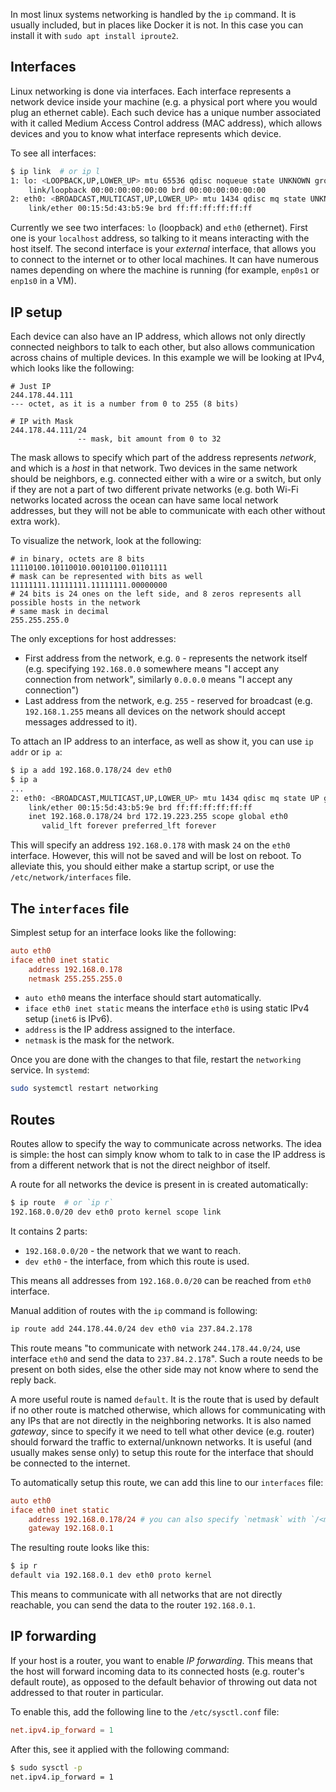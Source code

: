 In most linux systems networking is handled by the `ip` command. It is usually included, but in
places like Docker it is not. In this case you can install it with `sudo apt install iproute2`.

## Interfaces

Linux networking is done via interfaces. Each interface represents a network device inside your
machine (e.g. a physical port where you would plug an ethernet cable). Each such device has a unique
number associated with it called Medium Access Control address (MAC address), which allows devices
and you to know what interface represents which device.

To see all interfaces:

```bash
$ ip link  # or ip l
1: lo: <LOOPBACK,UP,LOWER_UP> mtu 65536 qdisc noqueue state UNKNOWN group default qlen 1000
    link/loopback 00:00:00:00:00:00 brd 00:00:00:00:00:00
2: eth0: <BROADCAST,MULTICAST,UP,LOWER_UP> mtu 1434 qdisc mq state UNKNOWN group default qlen 1000
    link/ether 00:15:5d:43:b5:9e brd ff:ff:ff:ff:ff:ff
```

Currently we see two interfaces: `lo` (loopback) and `eth0` (ethernet). First one is your
`localhost` address, so talking to it means interacting with the host itself. The second interface
is your *external* interface, that allows you to connect to the internet or to other local machines.
It can have numerous names depending on where the machine is running (for example, `enp0s1` or
`enp1s0` in a VM).

## IP setup

Each device can also have an IP address, which allows not only directly connected neighbors to talk
to each other, but also allows communication across chains of multiple devices. In this example we
will be looking at IPv4, which looks like the following:

```plain
# Just IP
244.178.44.111
--- octet, as it is a number from 0 to 255 (8 bits)

# IP with Mask
244.178.44.111/24
               -- mask, bit amount from 0 to 32
```

The mask allows to specify which part of the address represents *network*, and which is a *host* in
that network. Two devices in the same network should be neighbors, e.g. connected either with a wire
or a switch, but only if they are not a part of two different private networks (e.g. both Wi-Fi
networks located across the ocean can have same local network addresses, but they will not be able
to communicate with each other without extra work).

To visualize the network, look at the following:

```plain
# in binary, octets are 8 bits
11110100.10110010.00101100.01101111
# mask can be represented with bits as well
11111111.11111111.11111111.00000000
# 24 bits is 24 ones on the left side, and 8 zeros represents all possible hosts in the network
# same mask in decimal
255.255.255.0
```

The only exceptions for host addresses:

- First address from the network, e.g. `0` - represents the network itself (e.g. specifying
    `192.168.0.0` somewhere means "I accept any connection from network", similarly `0.0.0.0` means
    "I accept any connection")
- Last address from the network, e.g. `255` - reserved for broadcast (e.g. `192.168.1.255` means all
    devices on the network should accept messages addressed to it).

To attach an IP address to an interface, as well as show it, you can use `ip addr` or `ip a`:

```bash
$ ip a add 192.168.0.178/24 dev eth0
$ ip a
...
2: eth0: <BROADCAST,MULTICAST,UP,LOWER_UP> mtu 1434 qdisc mq state UP group default qlen 1000
    link/ether 00:15:5d:43:b5:9e brd ff:ff:ff:ff:ff:ff
    inet 192.168.0.178/24 brd 172.19.223.255 scope global eth0
       valid_lft forever preferred_lft forever
```

This will specify an address `192.168.0.178` with mask `24` on the `eth0` interface. However, this
will not be saved and will be lost on reboot. To alleviate this, you should either make a startup
script, or use the `/etc/network/interfaces` file.

## The `interfaces` file

Simplest setup for an interface looks like the following:

```conf
auto eth0
iface eth0 inet static
    address 192.168.0.178
    netmask 255.255.255.0
```

- `auto eth0` means the interface should start automatically.
- `iface eth0 inet static` means the interface `eth0` is using static IPv4 setup (`inet6` is IPv6).
- `address` is the IP address assigned to the interface.
- `netmask` is the mask for the network.

Once you are done with the changes to that file, restart the `networking` service. In `systemd`:

```bash
sudo systemctl restart networking
```

## Routes

Routes allow to specify the way to communicate across networks. The idea is simple: the host can
simply know whom to talk to in case the IP address is from a different network that is not the
direct neighbor of itself.

A route for all networks the device is present in is created automatically:

```bash
$ ip route  # or `ip r`
192.168.0.0/20 dev eth0 proto kernel scope link
```

It contains 2 parts:

- `192.168.0.0/20` - the network that we want to reach.
- `dev eth0` - the interface, from which this route is used.

This means all addresses from `192.168.0.0/20` can be reached from `eth0` interface.

Manual addition of routes with the `ip` command is following:

```bash
ip route add 244.178.44.0/24 dev eth0 via 237.84.2.178
```

This route means "to communicate with network `244.178.44.0/24`, use interface `eth0` and send the
data to `237.84.2.178`". Such a route needs to be present on both sides, else the other side may not
know where to send the reply back.

A more useful route is named `default`. It is the route that is used by default if no other route
is matched otherwise, which allows for communicating with any IPs that are not directly in the
neighboring networks. It is also named *gateway*, since to specify it we need to tell what other
device (e.g. router) should forward the traffic to external/unknown networks. It is useful (and
usually makes sense only) to setup this route for the interface that should be connected to the
internet.

To automatically setup this route, we can add this line to our `interfaces` file:

```conf
auto eth0
iface eth0 inet static
    address 192.168.0.178/24 # you can also specify `netmask` with `/<mask>`
    gateway 192.168.0.1
```

The resulting route looks like this:

```bash
$ ip r
default via 192.168.0.1 dev eth0 proto kernel
```

This means to communicate with all networks that are not directly reachable, you can send the data
to the router `192.168.0.1`.

## IP forwarding

If your host is a router, you want to enable *IP forwarding*. This means that the host will forward
incoming data to its connected hosts (e.g. router's default route), as opposed to the default
behavior of throwing out data not addressed to that router in particular.

To enable this, add the following line to the `/etc/sysctl.conf` file:

```conf
net.ipv4.ip_forward = 1
```

After this, see it applied with the following command:

```bash
$ sudo sysctl -p
net.ipv4.ip_forward = 1
```
